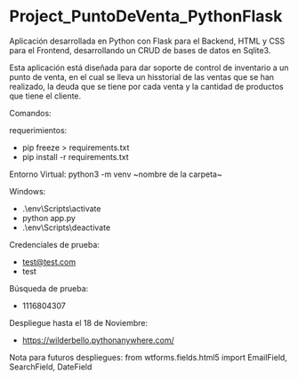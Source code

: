 # Project_PuntoDeVenta_PythonFlask

Aplicación desarrollada en Python con Flask para el Backend, HTML y CSS para el Frontend, desarrollando un CRUD de bases de datos en Sqlite3.

Esta aplicación está diseñada para dar soporte de control de inventario a un punto de venta, en el cual se lleva un hisstorial de las ventas que se han realizado, la deuda que se tiene por cada venta y la cantidad de productos que tiene el cliente.

Comandos:

requerimientos: 
  - pip freeze > requirements.txt
  - pip install -r requirements.txt

Entorno Virtual: python3 -m venv ~nombre de la carpeta~

Windows:
  - .\env\Scripts\activate
  - python app.py
  - .\env\Scripts\deactivate

Credenciales de prueba:
  - test@test.com
  - test

Búsqueda de prueba:
  - 1116804307

Despliegue hasta el 18 de Noviembre: 
  - https://wilderbello.pythonanywhere.com/

Nota para futuros despliegues: from wtforms.fields.html5 import  EmailField,  SearchField, DateField

